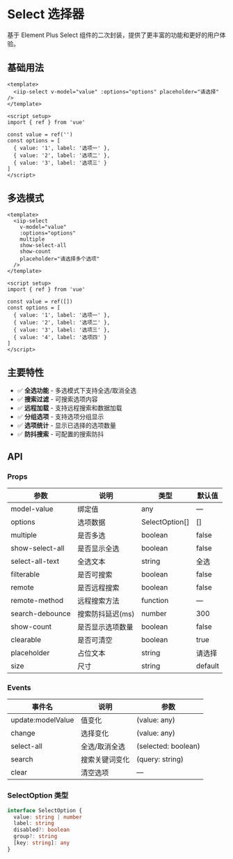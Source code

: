 # Select 选择器

基于 Element Plus Select 组件的二次封装，提供了更丰富的功能和更好的用户体验。

## 基础用法

```vue
<template>
  <iip-select v-model="value" :options="options" placeholder="请选择" />
</template>

<script setup>
import { ref } from 'vue'

const value = ref('')
const options = [
  { value: '1', label: '选项一' },
  { value: '2', label: '选项二' },
  { value: '3', label: '选项三' }
]
</script>
```

## 多选模式

```vue
<template>
  <iip-select
    v-model="value"
    :options="options"
    multiple
    show-select-all
    show-count
    placeholder="请选择多个选项"
  />
</template>

<script setup>
import { ref } from 'vue'

const value = ref([])
const options = [
  { value: '1', label: '选项一' },
  { value: '2', label: '选项二' },
  { value: '3', label: '选项三' },
  { value: '4', label: '选项四' }
]
</script>
```

## 主要特性

- ✅ **全选功能** - 多选模式下支持全选/取消全选
- ✅ **搜索过滤** - 可搜索选项内容
- ✅ **远程加载** - 支持远程搜索和数据加载
- ✅ **分组选项** - 支持选项分组显示
- ✅ **选项统计** - 显示已选择的选项数量
- ✅ **防抖搜索** - 可配置的搜索防抖

## API

### Props

| 参数            | 说明             | 类型           | 默认值  |
| --------------- | ---------------- | -------------- | ------- |
| model-value     | 绑定值           | any            | —       |
| options         | 选项数据         | SelectOption[] | []      |
| multiple        | 是否多选         | boolean        | false   |
| show-select-all | 是否显示全选     | boolean        | false   |
| select-all-text | 全选文本         | string         | 全选    |
| filterable      | 是否可搜索       | boolean        | false   |
| remote          | 是否远程搜索     | boolean        | false   |
| remote-method   | 远程搜索方法     | function       | —       |
| search-debounce | 搜索防抖延迟(ms) | number         | 300     |
| show-count      | 是否显示选项数量 | boolean        | false   |
| clearable       | 是否可清空       | boolean        | true    |
| placeholder     | 占位文本         | string         | 请选择  |
| size            | 尺寸             | string         | default |

### Events

| 事件名            | 说明           | 参数                |
| ----------------- | -------------- | ------------------- |
| update:modelValue | 值变化         | (value: any)        |
| change            | 选择变化       | (value: any)        |
| select-all        | 全选/取消全选  | (selected: boolean) |
| search            | 搜索关键词变化 | (query: string)     |
| clear             | 清空选项       | —                   |

### SelectOption 类型

```typescript
interface SelectOption {
  value: string | number
  label: string
  disabled?: boolean
  group?: string
  [key: string]: any
}
```
